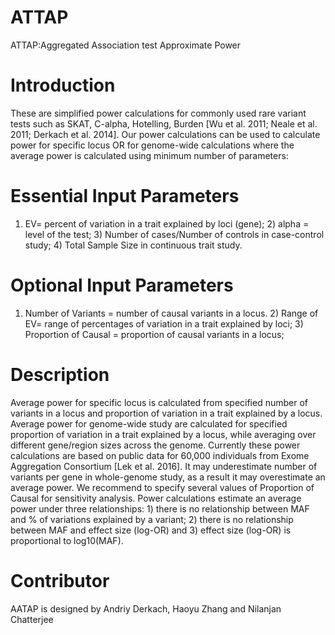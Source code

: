 ATTAP
======
ATTAP:Aggregated Association test Approximate Power

Introduction
============
These are simplified power calculations for commonly used rare variant tests such as SKAT, C-alpha, Hotelling, Burden [Wu et al. 2011; Neale et al. 2011; Derkach et al. 2014].  Our power calculations can be used to calculate power for specific locus OR for genome-wide calculations where the average power is calculated using minimum number of parameters:

Essential Input Parameters
==========================

1)	EV= percent of variation in a trait explained by loci (gene); 2) alpha = level of the test; 3) Number of cases/Number of controls in case-control study; 4) Total Sample Size in continuous trait study. 

Optional Input Parameters
=========================
1)	 Number of Variants = number of causal variants in a locus. 2) Range of EV= range of percentages of variation in a trait explained by loci; 3) Proportion of Causal = proportion of causal variants in a locus; 

Description
=============
Average power for specific locus is calculated from specified number of variants in a locus and proportion of variation in a trait explained by a locus. Average power for genome-wide study are calculated for specified proportion of variation in a trait explained by a locus, while averaging over different gene/region sizes across the genome. Currently these power calculations are based on public data for 60,000 individuals from Exome Aggregation Consortium [Lek et al. 2016]. It may underestimate number of variants per gene in whole-genome study, as a result it may overestimate an average power. We recommend to specify several values of Proportion of Causal for sensitivity analysis. 
Power calculations estimate an average power under three relationships: 1) there is no relationship between MAF and % of variations explained by a variant; 2) there is no relationship between MAF and effect size (log-OR) and 3) effect size (log-OR) is proportional to log10(MAF). 

Contributor
===========
AATAP is designed by Andriy Derkach, Haoyu Zhang and Nilanjan Chatterjee

